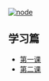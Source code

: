 [![node](https://img.shields.io/node/v/gh-badges.svg)]()
## 学习篇
- [第一课](node学习/第一课/)
- [第二课](node学习/第二课/)